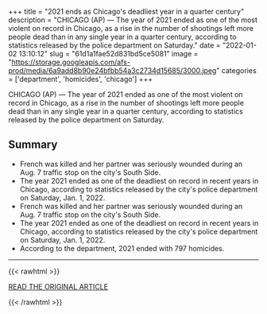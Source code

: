 +++
title = "2021 ends as Chicago's deadliest year in a quarter century"
description = "CHICAGO (AP) — The year of 2021 ended as one of the most violent on record in Chicago, as a rise in the number of shootings left more people dead than in any single year in a quarter century, according to statistics released by the police department on Saturday."
date = "2022-01-02 13:10:12"
slug = "61d1a1fae52d831bd5ce5081"
image = "https://storage.googleapis.com/afs-prod/media/6a9add8b90e24bfbb54a3c2734d15685/3000.jpeg"
categories = ['department', 'homicides', 'chicago']
+++

CHICAGO (AP) — The year of 2021 ended as one of the most violent on record in Chicago, as a rise in the number of shootings left more people dead than in any single year in a quarter century, according to statistics released by the police department on Saturday.

## Summary

- French was killed and her partner was seriously wounded during an Aug. 7 traffic stop on the city's South Side.
- The year 2021 ended as one of the deadliest on record in recent years in Chicago, according to statistics released by the city's police department on Saturday, Jan. 1, 2022.
- French was killed and her partner was seriously wounded during an Aug. 7 traffic stop on the city's South Side.
- The year 2021 ended as one of the deadliest on record in recent years in Chicago, according to statistics released by the city's police department on Saturday, Jan. 1, 2022.
- According to the department, 2021 ended with 797 homicides.

---

{{< rawhtml >}}
  <p class="article-category">
    <a target="_blank" href="https://apnews.com/article/police-violence-chicago-united-states-homicide-53931ce4993937b570dd61dbbaa146ce">READ THE ORIGINAL ARTICLE</a>
  </p>
{{< /rawhtml >}}
